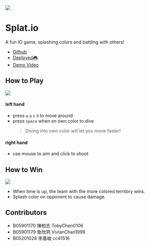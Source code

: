 ![](https://i.imgur.com/hnBkr7Z.jpg)

# Splat.io
A fun IO game, splashing colors and battling with others!

- [Github](https://github.com/TobyChen0106/splat.io)
- [Deployed🎮](https://splat-io.herokuapp.com) 
- [Demo Video](https://youtu.be/wjSXyLHqDho)

## How to Play
![](https://i.imgur.com/tATxxUr.jpg)
#### left hand
- press `w` `a` `s` `d` to move around
- press `space` when on own color to dive
    > Diving into own color will let you move faster!
#### right hand
- use mouse to aim and click to shoot




## How to Win
![](https://i.imgur.com/7O4bMFi.png)
- When time is up, the team with the more colored territory wins.
- Splash color on opponent to cause damage.



## Contributors
- B05901170 陳柏志 TobyChen0106
- B05901179 詹欣玥 VivianChan1998
- B05201028 李嘉峻 cc41516

